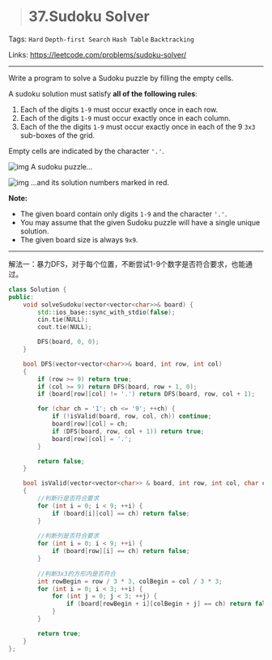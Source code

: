 > # 37.Sudoku Solver

Tags: `Hard` `Depth-first Search` `Hash Table` `Backtracking`

Links: https://leetcode.com/problems/sudoku-solver/

------

Write a program to solve a Sudoku puzzle by filling the empty cells.

A sudoku solution must satisfy **all of the following rules**:

1. Each of the digits `1-9` must occur exactly once in each row.
2. Each of the digits `1-9` must occur exactly once in each column.
3. Each of the the digits `1-9` must occur exactly once in each of the 9 `3x3` sub-boxes of the grid.

Empty cells are indicated by the character `'.'`.

![img](https://upload.wikimedia.org/wikipedia/commons/thumb/f/ff/Sudoku-by-L2G-20050714.svg/250px-Sudoku-by-L2G-20050714.svg.png)
A sudoku puzzle...

![img](https://upload.wikimedia.org/wikipedia/commons/thumb/3/31/Sudoku-by-L2G-20050714_solution.svg/250px-Sudoku-by-L2G-20050714_solution.svg.png)
...and its solution numbers marked in red.

**Note:**

- The given board contain only digits `1-9` and the character `'.'`.
- You may assume that the given Sudoku puzzle will have a single unique solution.
- The given board size is always `9x9`.

------

解法一：暴力DFS，对于每个位置，不断尝试1-9个数字是否符合要求，也能通过。

```c++
class Solution {
public:
    void solveSudoku(vector<vector<char>>& board) {
        std::ios_base::sync_with_stdio(false);
        cin.tie(NULL);
        cout.tie(NULL);

        DFS(board, 0, 0);
    }

    bool DFS(vector<vector<char>>& board, int row, int col)
    {
    	if (row >= 9) return true;
    	if (col >= 9) return DFS(board, row + 1, 0);
    	if (board[row][col] != '.') return DFS(board, row, col + 1);

    	for (char ch = '1'; ch <= '9'; ++ch) {
    		if (!isValid(board, row, col, ch)) continue;
    		board[row][col] = ch;
    		if (DFS(board, row, col + 1)) return true;
    		board[row][col] = '.';
    	}

    	return false;
    }

    bool isValid(vector<vector<char>> & board, int row, int col, char ch)
    {
        //判断行是否符合要求
    	for (int i = 0; i < 9; ++i) {
    		if (board[i][col] == ch) return false;
    	}
		
        //判断列是否符合要求
    	for (int i = 0; i < 9; ++i) {
    		if (board[row][i] == ch) return false;
    	}
		
        //判断3x3的方形内是否符合
    	int rowBegin = row / 3 * 3, colBegin = col / 3 * 3;
    	for (int i = 0; i < 3; ++i) {
    		for (int j = 0; j < 3; ++j) {
    			if (board[rowBegin + i][colBegin + j] == ch) return false;
    		}
    	}

    	return true;
    }
};
```

